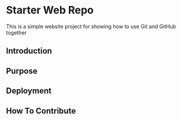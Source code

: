 # Starter Web Repo

This is a simple website project for
showing how to use Git and GitHub together

## Introduction

## Purpose

## Deployment

## How To Contribute